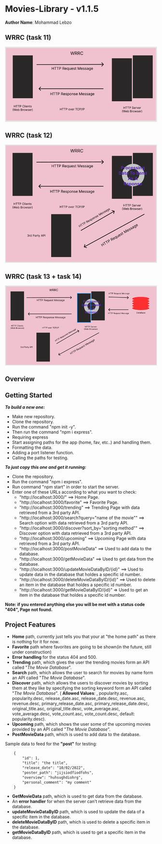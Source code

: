 # Movies-Library - v1.1.5

**Author Name**: Mohammad Lebzo

## WRRC (task 11)
![WRRC1](./assets/wrrc.PNG)

## WRRC (task 12)
![WRRC2](./assets/wrrc2.PNG)

## WRRC (task 13 + task 14)
![WRRC2](./assets/wrrc3.PNG)

## Overview

## Getting Started
<!-- What are the steps that a user must take in order to build this app on their own machine and get it running? -->
***To build a new one:***
- Make new repository.
- Clone the repository.
- Run the command "npm init -y".
- Then run the command "npm i express".
- Requiring express
- Start assigning paths for the app (home, fav, etc..) and handling  them.
- Formatting the data.
- Adding a port listener function.
- Calling the paths for testing.

***To just copy this one and get it running:***
- Clone the repository.
- Run the command "npm i express".
- Run command "npm start" in order to start the server.
- Enter one of these URLs according to what you want to check:
    - "http://localhost:3000/"  ==> Home Page.
    - "http://localhost:3000/favorite"  ==> Favorite Page.
    - "http://localhost:3000/trending"  ==> Trending Page with data retrieved from a 3rd party API.
    - "http://localhost:3000/search?query="name of the movie""  ==> Search option with data retrieved from a 3rd party API.
    - "http://localhost:3000/discover?sort_by="sorting method""  ==> Discover option with data retrieved from a 3rd party API.
    - "http://localhost:3000/upcoming"  ==> Upcoming Page with data retrieved from a 3rd party API.
    - "http://localhost:3000/postMovieData"  ==> Used to add data to the database.
    - "http://localhost:3000/getMovieData"  ==> Used to get data from the database.
    - "http://localhost:3000/updateMovieDataByID/{id}" ==> Used to update data in the database that holdes a specific id number.
    - "http://localhost:3000/deleteMovieDataByID/{id}" ==> Used to delete an item in the database that holdes a specific id number.
    - "http://localhost:3000/getMovieDataByID/{id}" => Used to get an item in the database that holdes a specific id number.

    
**Note: if you entered anything else you will be met with a status code "404", Page not found.**

## Project Features
<!-- What are the features included in you app -->
- **Home** path, currently just tells you that your at "the home path" as there is nothing for it for now.
- **Favorite** path where favorites are going to be shown(in the future, still under construction)
- **Error handling** for the status 404 and 500.
- **Trending** path, which gives the user the trending movies form an API called "*The Movie Database*".
- **Search** path, which allows the user to search for movies by name form an API called "*The Movie Database*".
- **Discover** path, which allows the users to discover movies by sorting them at they like by specifying the sorting keyword form an API called "*The Movie Database*". ( **Allowed Values**: , popularity.asc, popularity.desc, release_date.asc, release_date.desc, revenue.asc, revenue.desc, primary_release_date.asc, primary_release_date.desc, original_title.asc, original_title.desc, vote_average.asc, vote_average.desc, vote_count.asc, vote_count.desc, default: popularity.desc).
- **Upcoming** path, which shows the user some of the upcoming movies provided by an API called "*The Movie Database*".
- **PostMovieData** path, which is used to add data to the database.

Sample data to feed for the **"post"** for testing:

```
    {
        "id": 1,
        "title": "the title",
        "release_date": "10/02/2022",
        "poster_path": "jijsiodfiodfohs",
        "overview": "huhsughdiohrg",
        "personal_comment": "my comment"
    }
```

- **GetMovieData** path, which is used to get data from the database.
- An **error handler** for when the server can't retrieve data from the database.
- **updateMovieDataByID** path, which is used to update the data of a specific item in the database.
- **deleteMovieDataByID** path, which is used to delete a specific item in the database.
- **getMovieDataByID** path, which is used to get a specific item in the database.